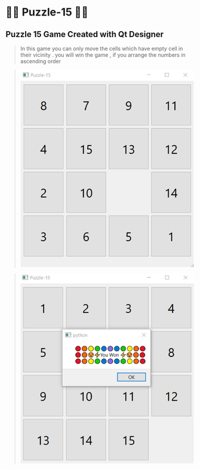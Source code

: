 # 🔢🧩 Puzzle-15 🧩🔢
## Puzzle 15 Game Created with Qt Designer 

> In this game you can only move the cells which have empty cell in their vicinity .
> you will win the game , if you arrange the numbers in ascending order 

>  ![This is an image](https://github.com/kiana-jahanshid/Puzzle-15/blob/main/puzzle15.png)


> ![This is an image](https://github.com/kiana-jahanshid/Puzzle-15/blob/main/puzzle_win.png)
